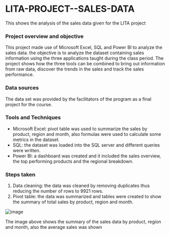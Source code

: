 # LITA-PROJECT--SALES-DATA
This shows the analysis of the sales data given for the LITA project

### Project overview and objective
This project made use of Microsoft Excel, SQL and Power BI to analyze the sales data. the objective is to analyze the dataset containing sales information using the three applications taught during the class period. The project shows how the three tools can be combined to bring out information from raw data, discover the trends in the sales and track the sales performance.

### Data sources
The data set was provided by the facilitators of the program as a final project for the course.

### Tools and Techniques
- Microsoft Excel: pivot table was used to summarize the sales by product, region and month, also formulas were used to calculate some metrics in the dataset.
- SQL: the dataset was loaded into the SQL server and different queries were written.
- Power BI: a dashboard was created and it included the sales overview, the top performing products and the regional breakdown.

### Steps taken
1. Data cleaning: the data was cleaned by removing duplicates thus reducing the number of rows to 9921 rows.
2. Pivot table: the data was summarized and tables were created to show the summary of total sales by product, region and month.
   
![image](https://github.com/user-attachments/assets/ddc25f4a-8cd1-4269-ad6d-d1c3e6ce241f)

The image above shows the summary of the sales data by product, region and month, also the average sales was shown
